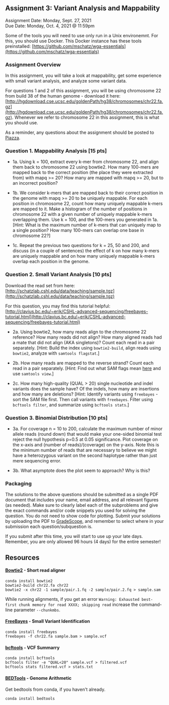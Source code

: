 ## Assignment 3: Variant Analysis and Mappability
Assignment Date: Monday, Sept. 27, 2021 <br>
Due Date: Monday, Oct. 4, 2021 @ 11:59pm <br>

Some of the tools you will need to use only run in a Unix environemnt. For this, you should use Docker. This Docker instance has these tools preinstalled: [https://github.com/mschatz/wga-essentials](https://github.com/mschatz/wga-essentials)

### Assignment Overview

In this assignment, you will take a look at mappability, get some experience with small variant analysis, and analyze some variant data.

For questions 1 and 2 of this assignment, you will be using chromosome 22 from build 38 of the human genome - download it here: [http://hgdownload.cse.ucsc.edu/goldenPath/hg38/chromosomes/chr22.fa.gz](http://hgdownload.cse.ucsc.edu/goldenPath/hg38/chromosomes/chr22.fa.gz). Whenever we refer to chromosome 22 in this assignment, this is what you should use.

As a reminder, any questions about the assignment should be posted to [Piazza](https://piazza.com/class/ksxxhnaqr2v6gz).

### Question 1. Mappability Analysis [15 pts]

- 1a. Using k = 100, extract every k-mer from chromosome 22, and align them back to chromosome 22 using bowtie2. How many 100-mers are mapped back to the correct position (the place they were extracted from) with mapq >= 20? How many are mapped with mapq >= 20, but to an incorrect position?

- 1b. We consider k-mers that are mapped back to their correct position in the genome with mapq >= 20 to be uniquely mappable. For each position in chromosome 22, count how many uniquely mappable k-mers are mapped to it. Make a histogram of the number of positions in chromosome 22 with a given number of uniquely mappable k-mers overlapping them. Use k = 100, and the 100-mers you generated in 1a. [Hint: What is the maximum number of k-mers that can uniquely map to a single position? How many 100-mers can overlap one base in chromosome 22?]

- 1c. Repeat the previous two questions for k = 25, 50 and 200, and discuss (in a couple of sentences) the effect of k on how many k-mers are uniquely mappable and on how many uniquely mappable k-mers overlap each position in the genome.

### Question 2. Small Variant Analysis [10 pts]

Download the read set from here: [http://schatzlab.cshl.edu/data/teaching/sample.tgz](http://schatzlab.cshl.edu/data/teaching/sample.tgz)

For this question, you may find this tutorial helpful: [http://clavius.bc.edu/~erik/CSHL-advanced-sequencing/freebayes-tutorial.html](http://clavius.bc.edu/~erik/CSHL-advanced-sequencing/freebayes-tutorial.html)

- 2a. Using bowtie2, how many reads align to the chromosome 22 reference? How many reads did not align? How many aligned reads had a mate that did not align (AKA singletons)? Count each read in a pair separately. [Hint: Build the index using `bowtie2-build`, align reads using `bowtie2`, analyze with `samtools flagstat`.]

- 2b. How many reads are mapped to the reverse strand? Count each read in a pair separately. [Hint: Find out what SAM flags mean [here](https://broadinstitute.github.io/picard/explain-flags.html) and use `samtools view`.]

- 2c. How many high-quality (QUAL > 20) single nucleotide and indel variants does the sample have? Of the indels, how many are insertions and how many are deletions? [Hint: Identify variants using `freebayes` - sort the SAM file first. Then call variants with `freebayes`. Filter using `bcftools filter`, and summarize using `bcftools stats`.]


### Question 3. Binomial Distribution [10 pts]

- 3a. For coverage n = 10 to 200, calculate the maximum number of minor allele reads (round down) that would make your one-sided binomial test reject the null hypothesis p=0.5 at 0.05 significance. Plot coverage on the x-axis and (number of reads)/(coverage) on the y-axis. Note this is the minimum number of reads that are necessary to believe we might have a heterozygous variant on the second haplotype rather than just mere sequencing error.

- 3b. What asymptote does the plot seem to approach? Why is this?

### Packaging

The solutions to the above questions should be submitted as a single PDF document that includes your name, email address, and all relevant figures (as needed). Make sure to clearly label each of the subproblems and give the exact commands and/or code snippets you used for solving the question. You do not need to show code for plotting. Submit your solutions by uploading the PDF to [GradeScope](https://www.gradescope.com/courses/301857), and remember to select where in your submission each question/subquestion is.

If you submit after this time, you will start to use up your late days. Remember, you are only allowed 96 hours (4 days) for the entire semester!

## Resources

#### [Bowtie2](http://bowtie-bio.sourceforge.net/bowtie2/index.shtml) - Short read aligner

```
conda install bowtie2
bowtie2-build chr22.fa chr22
bowtie2 -x chr22 -1 sample/pair.1.fq -2 sample/pair.2.fq > sample.sam
```

While running alignments, if you get an error `Warning: Exhausted best-first chunk memory for read XXXX; skipping read` increase the command-line parameter `--chunkmbs`.

#### [FreeBayes](https://github.com/ekg/freebayes) - Small Variant Identification

```
conda install freebayes
freebayes -f chr22.fa sample.bam > sample.vcf
```

#### [bcftools](https://samtools.github.io/bcftools/bcftools.html) - VCF Summarry

```
conda install bcftools
bcftools filter -e "QUAL<20" sample.vcf > filtered.vcf
bcftools stats filtered.vcf > stats.txt
```


#### [BEDTools](http://bedtools.readthedocs.io/en/latest/) - Genome Arithmetic

Get bedtools from conda, if you haven't already.

```
conda install bedtools
```
